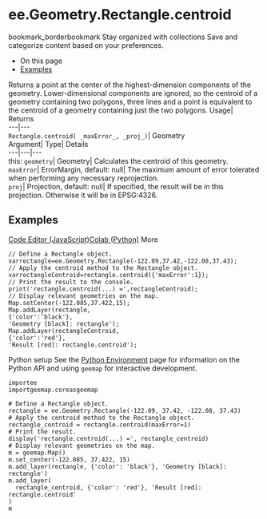  
#  ee.Geometry.Rectangle.centroid
bookmark_borderbookmark Stay organized with collections  Save and categorize content based on your preferences.
  * On this page
  * [Examples](https://developers.google.com/earth-engine/apidocs/ee-geometry-rectangle-centroid#examples)


Returns a point at the center of the highest-dimension components of the geometry. Lower-dimensional components are ignored, so the centroid of a geometry containing two polygons, three lines and a point is equivalent to the centroid of a geometry containing just the two polygons. 
Usage| Returns  
---|---  
`Rectangle.centroid( _maxError_, _proj_)`| Geometry  
Argument| Type| Details  
---|---|---  
this: `geometry`| Geometry| Calculates the centroid of this geometry.  
`maxError`| ErrorMargin, default: null| The maximum amount of error tolerated when performing any necessary reprojection.  
`proj`| Projection, default: null| If specified, the result will be in this projection. Otherwise it will be in EPSG:4326.  
## Examples
[Code Editor (JavaScript)](https://developers.google.com/earth-engine/apidocs/ee-geometry-rectangle-centroid#code-editor-javascript-sample)[Colab (Python)](https://developers.google.com/earth-engine/apidocs/ee-geometry-rectangle-centroid#colab-python-sample) More
```
// Define a Rectangle object.
varrectangle=ee.Geometry.Rectangle(-122.09,37.42,-122.08,37.43);
// Apply the centroid method to the Rectangle object.
varrectangleCentroid=rectangle.centroid({'maxError':1});
// Print the result to the console.
print('rectangle.centroid(...) =',rectangleCentroid);
// Display relevant geometries on the map.
Map.setCenter(-122.085,37.422,15);
Map.addLayer(rectangle,
{'color':'black'},
'Geometry [black]: rectangle');
Map.addLayer(rectangleCentroid,
{'color':'red'},
'Result [red]: rectangle.centroid');
```
Python setup
See the [ Python Environment](https://developers.google.com/earth-engine/guides/python_install) page for information on the Python API and using `geemap` for interactive development.
```
importee
importgeemap.coreasgeemap
```
```
# Define a Rectangle object.
rectangle = ee.Geometry.Rectangle(-122.09, 37.42, -122.08, 37.43)
# Apply the centroid method to the Rectangle object.
rectangle_centroid = rectangle.centroid(maxError=1)
# Print the result.
display('rectangle.centroid(...) =', rectangle_centroid)
# Display relevant geometries on the map.
m = geemap.Map()
m.set_center(-122.085, 37.422, 15)
m.add_layer(rectangle, {'color': 'black'}, 'Geometry [black]: rectangle')
m.add_layer(
  rectangle_centroid, {'color': 'red'}, 'Result [red]: rectangle.centroid'
)
m
```

